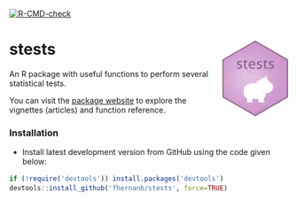 <!-- badges: start -->
  [![R-CMD-check](https://github.com/fhernanb/stests/actions/workflows/R-CMD-check.yaml/badge.svg)](https://github.com/fhernanb/stests/actions/workflows/R-CMD-check.yaml)
<!-- badges: end -->

# stests <img src="man/figures/logo.png" align="right" alt="" width="120" />

An R package with useful functions to perform several statistical tests.

You can visit the [package website](https://fhernanb.github.io/stests/index.html) to explore the vignettes (articles) and function reference. 

### Installation

* Install latest development version from GitHub using the code given below:

```r
if (!require('devtools')) install.packages('devtools')
devtools::install_github('fhernanb/stests', force=TRUE)
```

